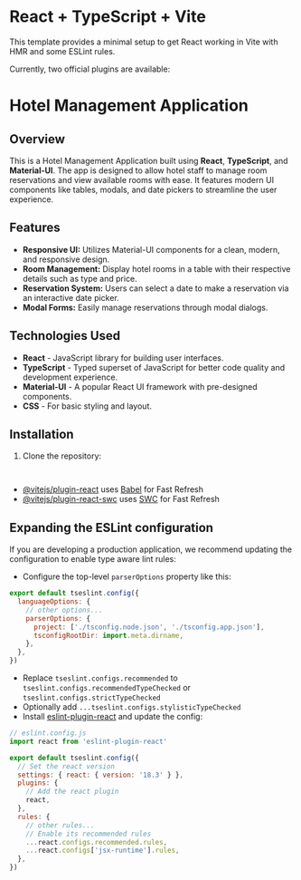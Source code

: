 # React + TypeScript + Vite

This template provides a minimal setup to get React working in Vite with HMR and some ESLint rules.

Currently, two official plugins are available:


# Hotel Management Application

## Overview

This is a Hotel Management Application built using **React**, **TypeScript**, and **Material-UI**. The app is designed to allow hotel staff to manage room reservations and view available rooms with ease. It features modern UI components like tables, modals, and date pickers to streamline the user experience.

## Features

- **Responsive UI:** Utilizes Material-UI components for a clean, modern, and responsive design.
- **Room Management:** Display hotel rooms in a table with their respective details such as type and price.
- **Reservation System:** Users can select a date to make a reservation via an interactive date picker.
- **Modal Forms:** Easily manage reservations through modal dialogs.

## Technologies Used

- **React** - JavaScript library for building user interfaces.
- **TypeScript** - Typed superset of JavaScript for better code quality and development experience.
- **Material-UI** - A popular React UI framework with pre-designed components.
- **CSS** - For basic styling and layout.

## Installation

1. Clone the repository:
   ```bash
   


- [@vitejs/plugin-react](https://github.com/vitejs/vite-plugin-react/blob/main/packages/plugin-react/README.md) uses [Babel](https://babeljs.io/) for Fast Refresh
- [@vitejs/plugin-react-swc](https://github.com/vitejs/vite-plugin-react-swc) uses [SWC](https://swc.rs/) for Fast Refresh

## Expanding the ESLint configuration

If you are developing a production application, we recommend updating the configuration to enable type aware lint rules:

- Configure the top-level `parserOptions` property like this:

```js
export default tseslint.config({
  languageOptions: {
    // other options...
    parserOptions: {
      project: ['./tsconfig.node.json', './tsconfig.app.json'],
      tsconfigRootDir: import.meta.dirname,
    },
  },
})
```

- Replace `tseslint.configs.recommended` to `tseslint.configs.recommendedTypeChecked` or `tseslint.configs.strictTypeChecked`
- Optionally add `...tseslint.configs.stylisticTypeChecked`
- Install [eslint-plugin-react](https://github.com/jsx-eslint/eslint-plugin-react) and update the config:

```js
// eslint.config.js
import react from 'eslint-plugin-react'

export default tseslint.config({
  // Set the react version
  settings: { react: { version: '18.3' } },
  plugins: {
    // Add the react plugin
    react,
  },
  rules: {
    // other rules...
    // Enable its recommended rules
    ...react.configs.recommended.rules,
    ...react.configs['jsx-runtime'].rules,
  },
})
```
